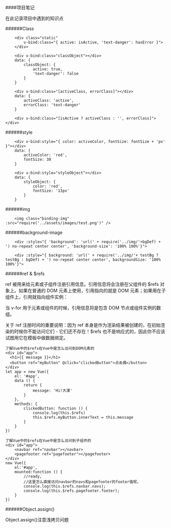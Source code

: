 ####项目笔记
<p>在此记录项目中遇到的知识点</p>

######Class
```
    <div class="static"
        v-bind:class="{ active: isActive, 'text-danger': hasError }">
    </div>
```

```
    <div v-bind:class="classObject"></div>
    data: {
        classObject: {
            active: true,
            'text-danger': false
        }
    }
```

```
    <div v-bind:class="[activeClass, errorClass]"></div>
    data: {
        activeClass: 'active',
        errorClass: 'text-danger'
    }
```

```
    <div v-bind:class="[isActive ? activeClass : '', errorClass]"></div>
```
######style
```
    <div v-bind:style="{ color: activeColor, fontSize: fontSize + 'px' }"></div>
    data: {
        activeColor: 'red',
        fontSize: 30
    }
```
```
    <div v-bind:style="styleObject"></div>
    data: {
        styleObject: {
            color: 'red',
            fontSize: '13px'
        }
    }
```

######img
```
    <img class="binding-img" :src="require('../assets/images/test.png')" />
```
######background-image
```
    <div :style="{ 'background': 'url(' + require('../img/'+bgDef) + ') no-repeat center center', 'background-size': '100% 100%'}">
```
```
    <div :style="{ background: 'url(' + require('../img/'+ testBg ? testBg : bgDef) + ') no-repeat center center', backgroundSize: '100% 100%'}">
```

######ref & $refs
<p>
ref 被用来给元素或子组件注册引用信息。引用信息将会注册在父组件的 $refs 对象上。如果在普通的 DOM 元素上使用，引用指向的就是 DOM 元素；如果用在子组件上，引用就指向组件实例：
</p>
<p>
当 v-for 用于元素或组件的时候，引用信息将是包含 DOM 节点或组件实例的数组。
</p>
<p>
关于 ref 注册时间的重要说明：因为 ref 本身是作为渲染结果被创建的，在初始渲染的时候你不能访问它们 - 它们还不存在！$refs 也不是响应式的，因此你不应该试图用它在模板中做数据绑定。
</p>

```
了解Vue中的$refs在Vue中是怎么访问到DOM元素的
<div id="app">
  <h1>{{ message }}</h1>
  <button ref="myButton" @click="clickedButton">点击偶</button>
</div>
let app = new Vue({
    el: '#app',
    data () {
        return {
            message: 'Hi!大漠'
        }
    },
    methods: {
        clickedButton: function () {
            console.log(this.$refs)
            this.$refs.myButton.innerText = this.message
        }
    }
})
```

```
了解Vue中的$refs在Vue中是怎么访问到子组件的
<div id="app">
    <navbar ref="navbar"></navbar>
    <pagefooter ref="pagefooter"></pagefooter>
</div>
new Vue({
    el:'#app',
    mounted:function () {
        //ready,
        //这里怎么直接访问navbar的navs和pagefooter的footer值呢，
        console.log(this.$refs.navbar.navs);
        console.log(this.$refs.pagefooter.footer);
    }
})
```

######Object.assign()
<p>Object.assign()注意浅拷贝问题</p>